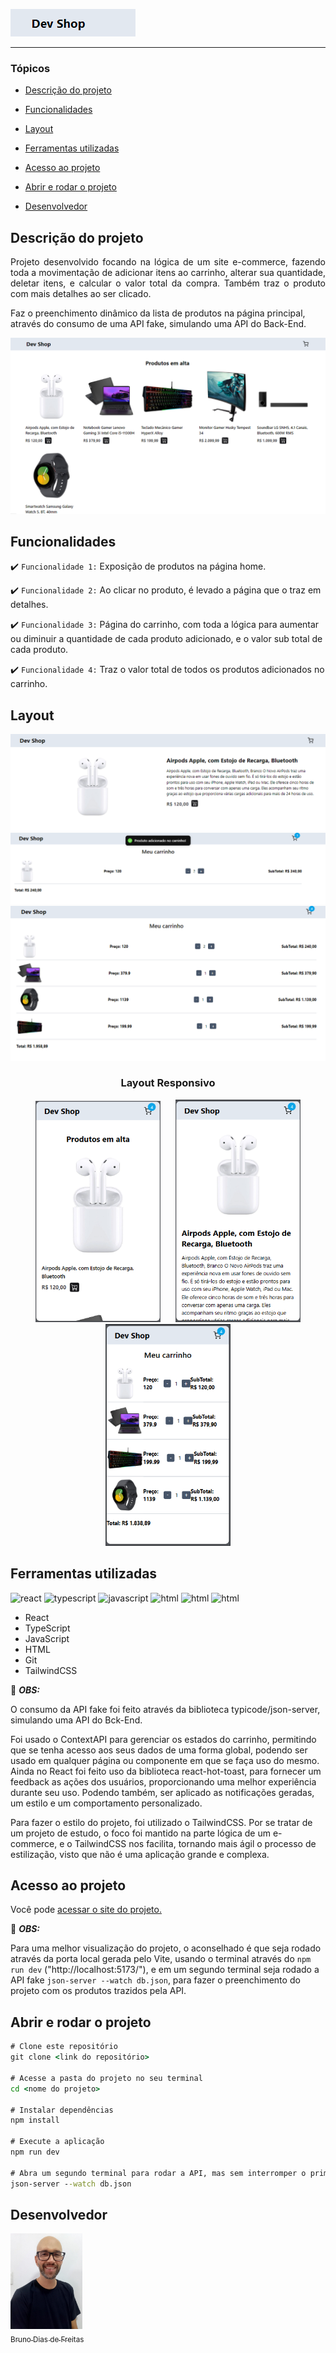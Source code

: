 ![logo](./src/images/logo.png)

<hr>

### Tópicos

- [Descrição do projeto](#descrição-do-projeto)

- [Funcionalidades](#funcionalidades)

- [Layout](#layout)

- [Ferramentas utilizadas](#ferramentas-utilizadas)

- [Acesso ao projeto](#acesso-ao-projeto)

- [Abrir e rodar o projeto](#abrir-e-rodar-o-projeto)

- [Desenvolvedor](#desenvolvedor)

## Descrição do projeto

<p align="justify">
  Projeto desenvolvido focando na lógica de um site e-commerce, fazendo toda a movimentação de adicionar itens ao carrinho, alterar sua quantidade, deletar itens, e calcular o valor total da compra. Também traz o produto com mais detalhes ao ser clicado.

  Faz o preenchimento dinâmico da lista de produtos na página principal, através do consumo de uma API fake, simulando uma API do Back-End.
 
![layout página principal](./src/images/main_page.png)

</p>

## Funcionalidades

:heavy_check_mark: `Funcionalidade 1:` Exposição de produtos na página home.

:heavy_check_mark: `Funcionalidade 2:` Ao clicar no produto, é levado a página que o traz em detalhes.

:heavy_check_mark: `Funcionalidade 3:` Página do carrinho, com toda a lógica para aumentar ou diminuir a quantidade de cada produto adicionado, e o valor sub total de cada produto.

:heavy_check_mark: `Funcionalidade 4:` Traz o valor total de todos os produtos adicionados no carrinho.

## Layout

<div align="center">

![layout página de produtos](./src/images/product_page.png)
![layout página de adicionando ao carrinho](./src/images/toast_add.png)
![layout página do carrinho](./src/images/cart_page.png)

### Layout Responsivo

<img style='width:200px;  margin-right: 20px' src='./src/images/responsive_1.png' alt='layout responsivo para celular'>   <img style='width:200px' src='./src/images/responsive_2.png' alt='layout responsivo para celular'>   <img style='width:200px' src='./src/images/responsive_3.png' alt='layout responsivo para celular'>

  </div>

###

## Ferramentas utilizadas

<img src="https://cdn.jsdelivr.net/gh/devicons/devicon@latest/icons/react/react-original.svg" alt="react" width="40" height="40"/> <img src="https://cdn.jsdelivr.net/gh/devicons/devicon@latest/icons/typescript/typescript-plain.svg" alt="typescript" width="40" height="40"/> <img src="https://cdn.jsdelivr.net/gh/devicons/devicon@latest/icons/javascript/javascript-plain.svg" alt="javascript" width="40" height="40"/>  <img src="https://cdn.jsdelivr.net/gh/devicons/devicon@latest/icons/html5/html5-original.svg" alt="html" width="40" height="40"/> <img src="https://cdn.jsdelivr.net/gh/devicons/devicon@latest/icons/git/git-original.svg" alt="html" width="40" height="40"/> <img src="https://cdn.jsdelivr.net/gh/devicons/devicon@latest/icons/tailwindcss/tailwindcss-original.svg" alt="html" width="40" height="40"/> 

- React
- TypeScript
- JavaScript
- HTML
- Git
- TailwindCSS

🎈 <i><b>OBS:</b></i> 

O consumo da API fake foi feito através da biblioteca typicode/json-server, simulando uma API do Bck-End.

Foi usado o ContextAPI para gerenciar os estados do carrinho, permitindo que se tenha acesso aos seus dados de uma forma global, podendo ser usado em qualquer página ou componente em que se faça uso do mesmo. Ainda no React foi feito uso da biblioteca react-hot-toast, para fornecer um feedback as ações dos usuários, proporcionando uma melhor experiência durante seu uso. Podendo também, ser aplicado as notificações geradas, um estilo e um comportamento personalizado.

Para fazer o estilo do projeto, foi utilizado o TailwindCSS. Por se tratar de um projeto de estudo, o foco foi mantido na parte lógica de um e-commerce, e o TailwindCSS nos facilita, tornando mais ágil o processo de estilização, visto que não é uma aplicação grande e complexa.

###

## Acesso ao projeto

Você pode <a href="https://e-commerce-cart-two.vercel.app/" target="_blank">acessar o site do projeto.</a>

🎈 <i><b>OBS:</b></i> 

Para uma melhor visualização do projeto, o aconselhado é que seja rodado através da porta local gerada pelo Vite, usando o terminal através do ```npm run dev``` ("http://localhost:5173/"), e em um segundo terminal seja rodado a API fake ```json-server --watch db.json```, para fazer o preenchimento do projeto com os produtos trazidos pela API.

## Abrir e rodar o projeto

```cmd
# Clone este repositório
git clone <link do repositório>

# Acesse a pasta do projeto no seu terminal
cd <nome do projeto>

# Instalar dependências
npm install

# Execute a aplicação
npm run dev

# Abra um segundo terminal para rodar a API, mas sem interromper o primeiro que roda o projeto
json-server --watch db.json
```

## Desenvolvedor

[<img src="./src/images/image_official.jpg" width=115><br><sub>Bruno Dias de Freitas</sub>](https://www.linkedin.com/in/brunodias-dev)
